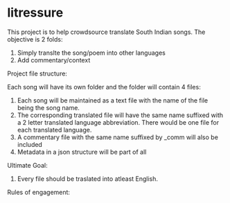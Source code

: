 # litressure

This project is to help crowdsource translate South Indian songs. The objective is 2 folds:
1. Simply translte the song/poem into other languages 
2. Add commentary/context 

Project file structure:

Each song will have its own folder and the folder will contain 4 files:
1. Each song will be maintained as a text file with the name of the file being the song name. 
2. The corresponding translated file will have the same name suffixed with a 2 letter translated language abbreviation. There would be one file for each translated language.
3. A commentary file with the same name suffixed by _comm will also be included 
4. Metadata in a json structure will be part of all 


Ultimate Goal:
1. Every file should be traslated into atleast English.

Rules of engagement:
